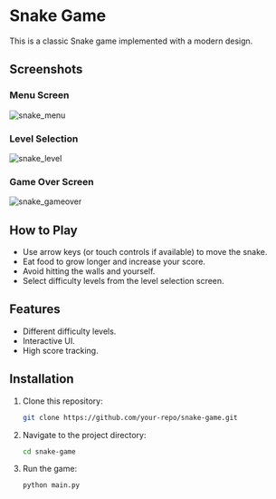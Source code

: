 # Snake Game

This is a classic Snake game implemented with a modern design.

## Screenshots

### Menu Screen
![snake_menu](https://github.com/user-attachments/assets/d0d43d2b-ce4e-4714-82f5-53b1c5cd8352)

### Level Selection
![snake_level](https://github.com/user-attachments/assets/aadd5d2b-cff1-4418-b7bd-28c31c490c65)

### Game Over Screen
![snake_gameover](https://github.com/user-attachments/assets/a88443d0-ba2c-4c76-ab1d-77d44d3c0724)

## How to Play
- Use arrow keys (or touch controls if available) to move the snake.
- Eat food to grow longer and increase your score.
- Avoid hitting the walls and yourself.
- Select difficulty levels from the level selection screen.

## Features
- Different difficulty levels.
- Interactive UI.
- High score tracking.

## Installation
1. Clone this repository:
   ```sh
   git clone https://github.com/your-repo/snake-game.git
   ```
2. Navigate to the project directory:
   ```sh
   cd snake-game
   ```
3. Run the game:
   ```sh
   python main.py
   ```
